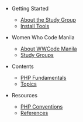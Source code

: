 - Getting Started
  - [About the Study Group](README.md)
  - [Install Tools](getting_started/install_tools.md)

- Women Who Code Manila
  - [About WWCode Manila](wwcodemanila/about.md)
  - [Study Groups](wwcodemanila/study_groups.md)

- Contents
  - [PHP Fundamentals](contents/php_fundamentals.md)
  - [Topics](contents/php_topics.md)

- Resources
  - [PHP Conventions](resources/php_conventions.md)
  - [References](resources/references.md)
